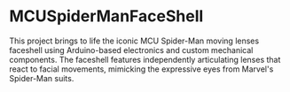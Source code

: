 # MCUSpiderManFaceShell
This project brings to life the iconic MCU Spider-Man moving lenses faceshell using Arduino-based electronics and custom mechanical components. The faceshell features independently articulating lenses that react to facial movements, mimicking the expressive eyes from Marvel's Spider-Man suits.
